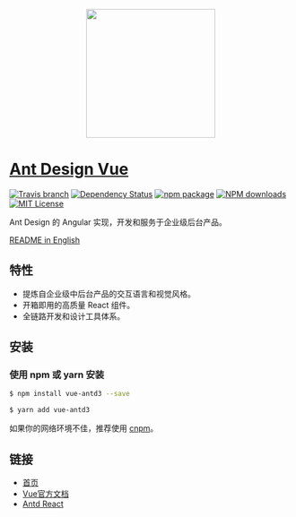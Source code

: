 <p align="center">
  <a href="https://vuecomponent.github.io/ant-design/">
    <img width="230" src="https://gw.alipayobjects.com/zos/rmsportal/KDpgvguMpGfqaHPjicRK.svg">
  </a>
</p>

# [Ant Design Vue](https://vuecomponent.github.io/ant-design/)
[![Travis branch](https://img.shields.io/travis/vueComponent/ant-design/master.svg?style=flat-square)](https://travis-ci.org/vueComponent/ant-design)
[![Dependency Status](https://beta.gemnasium.com/badges/github.com/vueComponent/ant-design.svg)](https://beta.gemnasium.com/projects/github.com/vueComponent/ant-design)
[![npm package](https://img.shields.io/npm/v/vue-antd3/next.svg?style=flat-square)](https://www.npmjs.org/package/vue-antd3)
[![NPM downloads](http://img.shields.io/npm/dm/vue-antd3.svg?style=flat-square)](https://npmjs.org/package/vue-antd3)
[![MIT License](https://img.shields.io/github/license/mashape/apistatus.svg)](https://www.npmjs.com/package/vue-antd3)


Ant Design 的 Angular 实现，开发和服务于企业级后台产品。


[README in English](README.md)

## 特性

- 提炼自企业级中后台产品的交互语言和视觉风格。
- 开箱即用的高质量 React 组件。
- 全链路开发和设计工具体系。 

## 安装

### 使用 npm 或 yarn 安装

```bash
$ npm install vue-antd3 --save
```

```bash
$ yarn add vue-antd3
```

如果你的网络环境不佳，推荐使用 [cnpm](https://github.com/cnpm/cnpm)。


## 链接

- [首页](https://vuecomponent.github.io/ant-design/)
- [Vue官方文档](https://cn.vuejs.org/)
- [Antd React](http://ant.design/)

